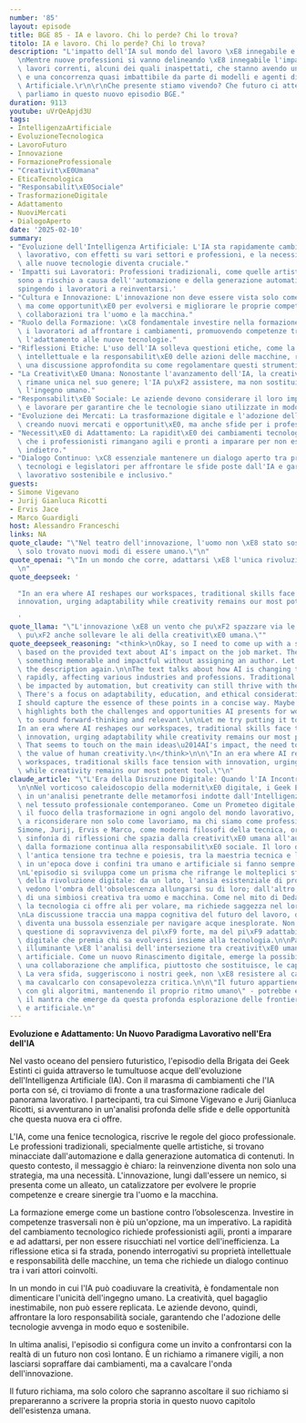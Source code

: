 ```yaml
---
number: '85'
layout: episode
title: BGE 85 - IA e lavoro. Chi lo perde? Chi lo trova?
titolo: IA e lavoro. Chi lo perde? Chi lo trova?
description: "L'impatto dell'IA sul mondo del lavoro \xE8 innegabile e gi\xE0 tangibile.\r\
  \nMentre nuove professioni si vanno delineando \xE8 innegabile l'impatto su molti\
  \ lavori correnti, alcuni dei quali inaspettati, che stanno avendo un impatto sostanziale\
  \ e una concorrenza quasi imbattibile da parte di modelli e agenti di Intelligenza\
  \ Artificiale.\r\n\r\nChe presente stiamo vivendo? Che futuro ci attende?\r\nNe\
  \ parliamo in questo nuovo episodio BGE."
duration: 9113
youtube: uVrQeApjd3U
tags:
- IntelligenzaArtificiale
- EvoluzioneTecnologica
- LavoroFuturo
- Innovazione
- FormazioneProfessionale
- "Creativit\xE0Umana"
- EticaTecnologica
- "Responsabilit\xE0Sociale"
- TrasformazioneDigitale
- Adattamento
- NuoviMercati
- DialogoAperto
date: '2025-02-10'
summary:
- "Evoluzione dell'Intelligenza Artificiale: L'IA sta rapidamente cambiando il panorama\
  \ lavorativo, con effetti su vari settori e professioni, e la necessit\xE0 di adattamento\
  \ alle nuove tecnologie diventa cruciale."
- 'Impatti sui Lavoratori: Professioni tradizionali, come quelle artistiche e creative,
  sono a rischio a causa dell''automazione e della generazione automatica di contenuti,
  spingendo i lavoratori a reinventarsi.'
- "Cultura e Innovazione: L'innovazione non deve essere vista solo come minaccia,\
  \ ma come opportunit\xE0 per evolversi e migliorare le proprie competenze, creando\
  \ collaborazioni tra l'uomo e la macchina."
- "Ruolo della Formazione: \xC8 fondamentale investire nella formazione per preparare\
  \ i lavoratori ad affrontare i cambiamenti, promuovendo competenze trasversali e\
  \ l'adattamento alle nuove tecnologie."
- "Riflessioni Etiche: L'uso dell'IA solleva questioni etiche, come la propriet\xE0\
  \ intellettuale e la responsabilit\xE0 delle azioni delle macchine, richiedendo\
  \ una discussione approfondita su come regolamentare questi strumenti."
- "La Creativit\xE0 Umana: Nonostante l'avanzamento dell'IA, la creativit\xE0 umana\
  \ rimane unica nel suo genere; l'IA pu\xF2 assistere, ma non sostituire completamente\
  \ l'ingegno umano."
- "Responsabilit\xE0 Sociale: Le aziende devono considerare il loro impatto sociale\
  \ e lavorare per garantire che le tecnologie siano utilizzate in modo equo e responsabile."
- "Evoluzione dei Mercati: La trasformazione digitale e l'adozione dell'IA stanno\
  \ creando nuovi mercati e opportunit\xE0, ma anche sfide per i professionisti esistenti."
- "Necessit\xE0 di Adattamento: La rapidit\xE0 dei cambiamenti tecnologici richiede\
  \ che i professionisti rimangano agili e pronti a imparare per non essere lasciati\
  \ indietro."
- "Dialogo Continuo: \xC8 essenziale mantenere un dialogo aperto tra professionisti,\
  \ tecnologi e legislatori per affrontare le sfide poste dall'IA e garantire un futuro\
  \ lavorativo sostenibile e inclusivo."
guests:
- Simone Vigevano
- Jurij Gianluca Ricotti
- Ervis Jace
- Marco Guardigli
host: Alessandro Franceschi
links: NA
quote_claude: "\"Nel teatro dell'innovazione, l'uomo non \xE8 stato sostituito - ha\
  \ solo trovato nuovi modi di essere umano.\"\n"
quote_openai: "\"In un mondo che corre, adattarsi \xE8 l'unica rivoluzione che conta.\"\
  \n"
quote_deepseek: '

  "In an era where AI reshapes our workspaces, traditional skills face tension with
  innovation, urging adaptability while creativity remains our most potent tool."

  '
quote_llama: "\"L'innovazione \xE8 un vento che pu\xF2 spazzare via le certezze, ma\
  \ pu\xF2 anche sollevare le ali della creativit\xE0 umana.\""
quote_deepseek_reasoning: "<think>\nOkay, so I need to come up with a short citation\
  \ based on the provided text about AI's impact on the job market. The user wants\
  \ something memorable and impactful without assigning an author. Let me read through\
  \ the description again.\n\nThe text talks about how AI is changing the workplace\
  \ rapidly, affecting various industries and professions. Traditional jobs might\
  \ be impacted by automation, but creativity can still thrive with the right tools.\
  \ There's a focus on adaptability, education, and ethical considerations too.\n\n\
  I should capture the essence of these points in a concise way. Maybe something that\
  \ highlights both the challenges and opportunities AI presents for workers. It needs\
  \ to sound forward-thinking and relevant.\n\nLet me try putting it together: \"\
  In an era where AI reshapes our workspaces, traditional skills face tension with\
  \ innovation, urging adaptability while creativity remains our most potent tool.\"\
  \ That seems to touch on the main ideas\u2014AI's impact, the need to adapt, and\
  \ the value of human creativity.\n</think>\n\n\"In an era where AI reshapes our\
  \ workspaces, traditional skills face tension with innovation, urging adaptability\
  \ while creativity remains our most potent tool.\"\n"
claude_article: "\"L'Era della Disruzione Digitale: Quando l'IA Incontra l'Umano\"\
  \n\nNel vorticoso caleidoscopio della modernit\xE0 digitale, i Geek Estinti si avventurano\
  \ in un'analisi penetrante delle metamorfosi indotte dall'Intelligenza Artificiale\
  \ nel tessuto professionale contemporaneo. Come un Prometeo digitale, l'IA porta\
  \ il fuoco della trasformazione in ogni angolo del mondo lavorativo, costringendoci\
  \ a riconsiderare non solo come lavoriamo, ma chi siamo come professionisti.\n\n\
  Simone, Jurij, Ervis e Marco, come moderni filosofi della tecnica, orchestrano una\
  \ sinfonia di riflessioni che spazia dalla creativit\xE0 umana all'automazione,\
  \ dalla formazione continua alla responsabilit\xE0 sociale. Il loro dialogo evoca\
  \ l'antica tensione tra techne e poiesis, tra la maestria tecnica e l'arte del creare,\
  \ in un'epoca dove i confini tra umano e artificiale si fanno sempre pi\xF9 sfumati.\n\
  \nL'episodio si sviluppa come un prisma che rifrange le molteplici sfaccettature\
  \ della rivoluzione digitale: da un lato, l'ansia esistenziale di professioni che\
  \ vedono l'ombra dell'obsolescenza allungarsi su di loro; dall'altro, la promessa\
  \ di una simbiosi creativa tra uomo e macchina. Come nel mito di Dedalo e Icaro,\
  \ la tecnologia ci offre ali per volare, ma richiede saggezza nel loro utilizzo.\n\
  \nLa discussione traccia una mappa cognitiva del futuro del lavoro, dove la formazione\
  \ diventa una bussola essenziale per navigare acque inesplorate. Non \xE8 pi\xF9\
  \ questione di sopravvivenza del pi\xF9 forte, ma del pi\xF9 adattabile - un darwinismo\
  \ digitale che premia chi sa evolversi insieme alla tecnologia.\n\nParticolarmente\
  \ illuminante \xE8 l'analisi dell'intersezione tra creativit\xE0 umana e potenziale\
  \ artificiale. Come un nuovo Rinascimento digitale, emerge la possibilit\xE0 di\
  \ una collaborazione che amplifica, piuttosto che sostituisce, le capacit\xE0 umane.\
  \ La vera sfida, suggeriscono i nostri geek, non \xE8 resistere al cambiamento,\
  \ ma cavalcarlo con consapevolezza critica.\n\n\"Il futuro appartiene a chi sa danzare\
  \ con gli algoritmi, mantenendo il proprio ritmo umano\" - potrebbe essere questo\
  \ il mantra che emerge da questa profonda esplorazione delle frontiere tra umano\
  \ e artificiale.\n"
---
```

**Evoluzione e Adattamento: Un Nuovo Paradigma Lavorativo nell'Era dell'IA**

Nel vasto oceano del pensiero futuristico, l'episodio della Brigata dei Geek Estinti ci guida attraverso le tumultuose acque dell'evoluzione dell'Intelligenza Artificiale (IA). Con il marasma di cambiamenti che l'IA porta con sé, ci troviamo di fronte a una trasformazione radicale del panorama lavorativo. I partecipanti, tra cui Simone Vigevano e Jurij Gianluca Ricotti, si avventurano in un'analisi profonda delle sfide e delle opportunità che questa nuova era ci offre.

L'IA, come una fenice tecnologica, riscrive le regole del gioco professionale. Le professioni tradizionali, specialmente quelle artistiche, si trovano minacciate dall'automazione e dalla generazione automatica di contenuti. In questo contesto, il messaggio è chiaro: la reinvenzione diventa non solo una strategia, ma una necessità. L'innovazione, lungi dall'essere un nemico, si presenta come un alleato, un catalizzatore per evolvere le proprie competenze e creare sinergie tra l'uomo e la macchina.

La formazione emerge come un bastione contro l’obsolescenza. Investire in competenze trasversali non è più un'opzione, ma un imperativo. La rapidità del cambiamento tecnologico richiede professionisti agili, pronti a imparare e ad adattarsi, per non essere risucchiati nel vortice dell'inefficienza. La riflessione etica si fa strada, ponendo interrogativi su proprietà intellettuale e responsabilità delle macchine, un tema che richiede un dialogo continuo tra i vari attori coinvolti.

In un mondo in cui l'IA può coadiuvare la creatività, è fondamentale non dimenticare l'unicità dell'ingegno umano. La creatività, quel bagaglio inestimabile, non può essere replicata. Le aziende devono, quindi, affrontare la loro responsabilità sociale, garantendo che l'adozione delle tecnologie avvenga in modo equo e sostenibile.

In ultima analisi, l'episodio si configura come un invito a confrontarsi con la realtà di un futuro non così lontano. È un richiamo a rimanere vigili, a non lasciarsi sopraffare dai cambiamenti, ma a cavalcare l'onda dell'innovazione. 

Il futuro richiama, ma solo coloro che sapranno ascoltare il suo richiamo si prepareranno a scrivere la propria storia in questo nuovo capitolo dell'esistenza umana.
